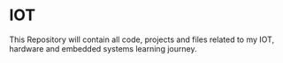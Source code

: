 # IOT
This Repository will contain all code, projects and files related to my IOT, hardware and embedded systems learning journey.
